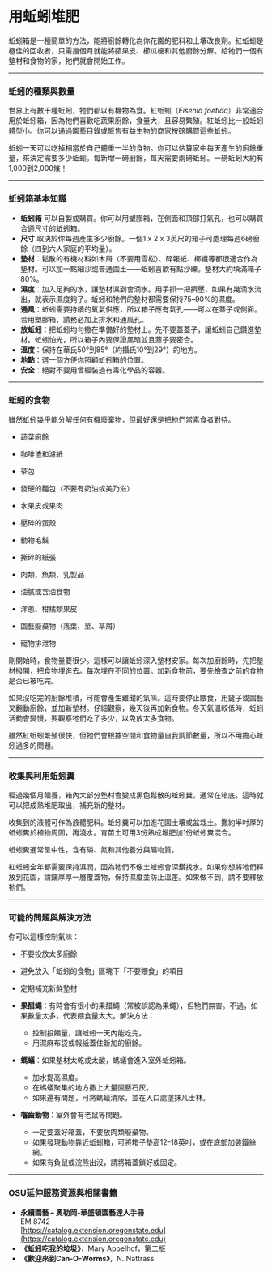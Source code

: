 # 用蚯蚓堆肥

蚯蚓箱是一種簡單的方法，能將廚餘轉化為你花園的肥料和土壤改良劑。紅蚯蚓是極佳的回收者，只需幾個月就能將蘋果皮、櫛瓜梗和其他廚餘分解。給牠們一個有墊材和食物的家，牠們就會開始工作。

---

### 蚯蚓的種類與數量

世界上有數千種蚯蚓，牠們都以有機物為食。紅蚯蚓（*Eisenia foetida*）非常適合用於蚯蚓箱，因為牠們喜歡吃蔬果廚餘，食量大，且容易繁殖。紅蚯蚓比一般蚯蚓體型小。你可以通過園藝目錄或販售有益生物的商家按磅購買這些蚯蚓。

蚯蚓一天可以吃掉相當於自己體重一半的食物。你可以估算家中每天產生的廚餘重量，來決定需要多少蚯蚓。每新增一磅廚餘，每天需要兩磅蚯蚓。一磅蚯蚓大約有1,000到2,000條！

---

### 蚯蚓箱基本知識

- **蚯蚓箱** 可以自製或購買。你可以用塑膠箱，在側面和頂部打氣孔，也可以購買合適尺寸的蚯蚓箱。
- **尺寸** 取決於你每週產生多少廚餘。一個1 x 2 x 3英尺的箱子可處理每週6磅廚餘（四到六人家庭的平均量）。
- **墊材**：鬆散的有機材料如木屑（不要用雪松）、碎報紙、椰纖等都很適合作為墊材。可以加一點細沙或普通園土——蚯蚓喜歡有點沙礫。墊材大約填滿箱子80%。
- **濕度**：加入足夠的水，讓墊材濕到會滴水。用手抓一把擠壓，如果有幾滴水流出，就表示濕度夠了。蚯蚓和牠們的墊材都需要保持75–90%的濕度。
- **通風**：蚯蚓需要持續的氧氣供應，所以箱子應有氣孔——可以在蓋子或側面。若用塑膠箱，請務必加上排水和通風孔。
- **放蚯蚓**：把蚯蚓均勻撒在準備好的墊材上。先不要蓋蓋子，讓蚯蚓自己鑽進墊材。蚯蚓怕光，所以箱子內要保證黑暗並且蓋子要密合。
- **溫度**：保持在華氏50°到85°（約攝氏10°到29°）的地方。
- **地點**：選一個方便你照顧蚯蚓箱的位置。
- **安全**：絕對不要用曾經裝過有毒化學品的容器。

---

### 蚯蚓的食物

雖然蚯蚓幾乎能分解任何有機廢棄物，但最好還是把牠們當素食者對待。


- 蔬菜廚餘
- 咖啡渣和濾紙
- 茶包
- 發硬的麵包（不要有奶油或美乃滋）
- 水果皮或果肉
- 壓碎的蛋殼
- 動物毛髮
- 撕碎的紙張


- 肉類、魚類、乳製品
- 油膩或含油食物
- 洋蔥、柑橘類果皮
- 園藝廢棄物（落葉、莖、草屑）
- 寵物排泄物

剛開始時，食物量要很少。這樣可以讓蚯蚓深入墊材安家。每次加廚餘時，先把墊材撥開，把食物埋進去。每次埋在不同的位置。加新食物前，要先檢查之前的食物是否已被吃完。

如果沒吃完的廚餘堆積，可能會產生難聞的氣味。這時要停止餵食，用鏟子或園藝叉翻動廚餘，並加新墊材。仔細觀察，幾天後再加新食物。冬天氣溫較低時，蚯蚓活動會變慢，要觀察牠們吃了多少，以免放太多食物。

雖然紅蚯蚓繁殖很快，但牠們會根據空間和食物量自我調節數量，所以不用擔心蚯蚓過多的問題。

---

### 收集與利用蚯蚓糞

經過幾個月餵養，箱內大部分墊材會變成黑色鬆散的蚯蚓糞，通常在箱底。這時就可以把成熟堆肥取出，補充新的墊材。

收集到的液體可作為液體肥料。蚯蚓糞可以加進花園土壤或盆栽土。撒約半吋厚的蚯蚓糞於植物周圍，再澆水。育苗土可用3份熟成堆肥加1份蚯蚓糞混合。

蚯蚓糞通常呈中性，含有磷、氮和其他養分與礦物質。

紅蚯蚓全年都需要保持濕潤，因為牠們不像土蚯蚓會深鑽找水。如果你想將牠們釋放到花園，請鋪厚厚一層覆蓋物，保持濕度並防止溫差。如果做不到，請不要釋放牠們。

---

### 可能的問題與解決方法


你可以這樣控制氣味：

- 不要投放太多廚餘
- 避免放入「蚯蚓的食物」區塊下「不要餵食」的項目
- 定期補充新鮮墊材


- **果醋蠅**：有時會有很小的果醋蠅（常被誤認為果蠅），但牠們無害。不過，如果數量太多，代表餵食量太大。解決方法：
  - 控制投餵量，讓蚯蚓一天內能吃完。
  - 用濕麻布袋或報紙蓋住新加的廚餘。
- **螞蟻**：如果墊材太乾或太酸，螞蟻會進入室外蚯蚓箱。
  - 加水提高濕度。
  - 在螞蟻聚集的地方撒上大量園藝石灰。
  - 如果還有問題，可將螞蟻清除，並在入口處塗抹凡士林。
- **囓齒動物**：室外會有老鼠等問題。
  - 一定要蓋好箱蓋，不要放肉類廢棄物。
  - 如果發現動物靠近蚯蚓箱，可將箱子墊高12–18英吋，或在底部加裝鐵絲網。
  - 如果有負鼠或浣熊出沒，請將箱蓋鎖好或固定。

---

### OSU延伸服務資源與相關書籍

- **永續園藝 – 奧勒岡-華盛頓園藝達人手冊**  
  EM 8742  
  [https://catalog.extension.oregonstate.edu](https://catalog.extension.oregonstate.edu)
- **《蚯蚓吃我的垃圾》**，Mary Appelhof，第二版
- **《歡迎來到Can-O-Worms》**，N. Nattrass
